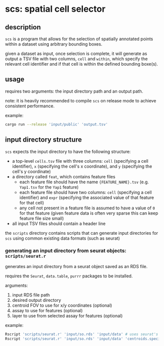 # scs: spatial cell selector

## description

`scs` is a program that allows for the selection of spatially annotated points within a dataset using arbitrary bounding boxes.

given a dataset as input, once selection is complete, it will generate as output a TSV file with two columns, `cell` and `within`,
which specify the relevant cell identifier and if that cell is within the defined bounding boxe(s).

## usage

requires two arguments: the input directory path and an output path.

note: it is heavily recommended to compile `scs` on release mode to achieve consistent performance.

example:
```bash
cargo run --release 'input/public' 'output.tsv'
```

## input directory structure

`scs` expects the input directory to have the following structure:
- a top-level `cells.tsv` file with three columns: `cell` (specifying a cell identifier), `x` (specifying the cell's x coordinate), and `y` (specifying the cell's y coordinate)
- a directory called `feat`, which contains feature files
  - each feature file should have the name `{FEATURE_NAME}.tsv` (e.g. `Yap1.tsv` for the `Yap1` feature)
  - each feature file should have two columns: `cell` (specifying a cell identifier) and `expr` (specifying the associated value of that feature for that cell)
  - any cell not present in a feature file is assumed to have a value of `0` for that feature (given feature data is often very sparse this can keep feature file size small)
- all input TSV files should contain a header line

the `scripts` directory contains scripts that can generate input directories for `scs` using common existing data formats (such as seurat)

### generating an input directory from seurat objects: `scripts/seurat.r`

generates an input directory from a seurat object saved as an RDS file.

requires the `Seurat`, `data.table`, `purrr` packages to be installed.

arguments:
1. input RDS file path
1. desired output directory
1. centroid FOV to use for x/y coordinates (optional)
1. assay to use for features (optional)
1. layer to use from selected assay for features (optional)

example:
```bash
Rscript 'scripts/seurat.r' 'input/so.rds' 'input/data' # uses seurat's default values for FOV, assay, and layer
Rscript 'scripts/seurat.r' 'input/so.rds' 'input/data' 'centroids.specific' 'vizgen' 'data' # specific example values
```
